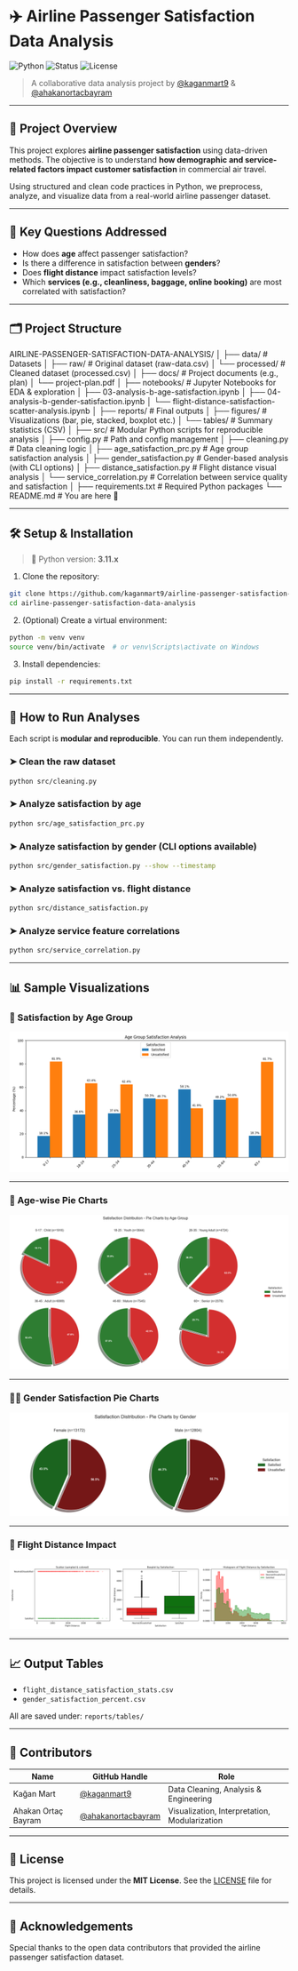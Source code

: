 # ✈️ Airline Passenger Satisfaction Data Analysis

![Python](https://img.shields.io/badge/Python-3.11-blue?style=flat-square)
![Status](https://img.shields.io/badge/Project-Completed-brightgreen?style=flat-square)
![License](https://img.shields.io/badge/License-MIT-lightgrey?style=flat-square)

> A collaborative data analysis project by [@kaganmart9](https://github.com/kaganmart9) & [@ahakanortacbayram](https://github.com/ahakanortacbayram)

---

## 📌 Project Overview

This project explores **airline passenger satisfaction** using data-driven methods. The objective is to understand **how demographic and service-related factors impact customer satisfaction** in commercial air travel.

Using structured and clean code practices in Python, we preprocess, analyze, and visualize data from a real-world airline passenger dataset.

---

## 🧠 Key Questions Addressed

- How does **age** affect passenger satisfaction?
- Is there a difference in satisfaction between **genders**?
- Does **flight distance** impact satisfaction levels?
- Which **services (e.g., cleanliness, baggage, online booking)** are most correlated with satisfaction?

---

## 🗂️ Project Structure

AIRLINE-PASSENGER-SATISFACTION-DATA-ANALYSIS/
│
├── data/                        # Datasets
│   ├── raw/                     # Original dataset (raw-data.csv)
│   └── processed/               # Cleaned dataset (processed.csv)
│
├── docs/                        # Project documents (e.g., plan)
│   └── project-plan.pdf
│
├── notebooks/                  # Jupyter Notebooks for EDA & exploration
│   ├── 03-analysis-b-age-satisfaction.ipynb
│   ├── 04-analysis-b-gender-satisfaction.ipynb
│   └── flight-distance-satisfaction-scatter-analysis.ipynb
│
├── reports/                    # Final outputs
│   ├── figures/                # Visualizations (bar, pie, stacked, boxplot etc.)
│   └── tables/                 # Summary statistics (CSV)
│
├── src/                        # Modular Python scripts for reproducible analysis
│   ├── config.py               # Path and config management
│   ├── cleaning.py             # Data cleaning logic
│   ├── age_satisfaction_prc.py # Age group satisfaction analysis
│   ├── gender_satisfaction.py  # Gender-based analysis (with CLI options)
│   ├── distance_satisfaction.py # Flight distance visual analysis
│   └── service_correlation.py  # Correlation between service quality and satisfaction
│
├── requirements.txt            # Required Python packages
└── README.md                   # You are here 📄

---

## 🛠️ Setup & Installation

> 🐍 Python version: **3.11.x**

1. Clone the repository:

```bash
git clone https://github.com/kaganmart9/airline-passenger-satisfaction-data-analysis.git
cd airline-passenger-satisfaction-data-analysis
```

2. (Optional) Create a virtual environment:

```bash
python -m venv venv
source venv/bin/activate  # or venv\Scripts\activate on Windows
```

3. Install dependencies:

```bash
pip install -r requirements.txt
```

---

## 🚀 How to Run Analyses

Each script is **modular and reproducible**. You can run them independently.

### ➤ Clean the raw dataset

```bash
python src/cleaning.py
```

### ➤ Analyze satisfaction by age

```bash
python src/age_satisfaction_prc.py
```

### ➤ Analyze satisfaction by gender (CLI options available)

```bash
python src/gender_satisfaction.py --show --timestamp
```

### ➤ Analyze satisfaction vs. flight distance

```bash
python src/distance_satisfaction.py
```

### ➤ Analyze service feature correlations

```bash
python src/service_correlation.py
```

---

## 📊 Sample Visualizations

### 🎯 Satisfaction by Age Group

![Age Group Bar](reports/figures/age_group_satisfaction_bar.png)

---

### 🧓 Age-wise Pie Charts

![Age Pie](reports/figures/age_satisfaction_pies_clean.png)

---

### 👨‍🦰 Gender Satisfaction Pie Charts

![Gender Pie](reports/figures/gender_satisfaction_pies_clean.png)

---

### 📏 Flight Distance Impact

![Flight Distance](reports/figures/flight_distance_satisfaction.png)

---

## 📈 Output Tables

- `flight_distance_satisfaction_stats.csv`
- `gender_satisfaction_percent.csv`

All are saved under: `reports/tables/`

---

## 👥 Contributors

| Name               | GitHub Handle                              | Role                  |
|--------------------|---------------------------------------------|-----------------------|
| Kağan Mart         | [@kaganmart9](https://github.com/kaganmart9)       | Data Cleaning, Analysis & Engineering |
| Ahakan Ortaç Bayram| [@ahakanortacbayram](https://github.com/ahakanortacbayram) | Visualization, Interpretation, Modularization |

---

## 📄 License

This project is licensed under the **MIT License**. See the [LICENSE](LICENSE) file for details.

---

## 🙌 Acknowledgements

Special thanks to the open data contributors that provided the airline passenger satisfaction dataset.